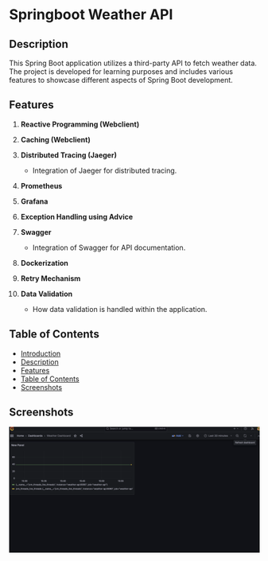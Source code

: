 # Springboot Weather API

## Description

This Spring Boot application utilizes a third-party API to fetch weather data. The project is developed for learning purposes and includes various features to showcase different aspects of Spring Boot development.

## Features

1. **Reactive Programming (Webclient)**

2. **Caching (Webclient)**

3. **Distributed Tracing (Jaeger)**
    - Integration of Jaeger for distributed tracing.

4. **Prometheus**

5. **Grafana**

6. **Exception Handling using Advice**

7. **Swagger**
    - Integration of Swagger for API documentation.

8. **Dockerization**

9. **Retry Mechanism**

10. **Data Validation**
    - How data validation is handled within the application.

## Table of Contents

- [Introduction](#springboot-weather-api)
- [Description](#description)
- [Features](#features)
- [Table of Contents](#table-of-contents)
- [Screenshots](#screenshots)

## Screenshots

![Grafana](docs/img/grafana.png)

